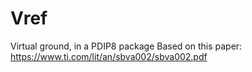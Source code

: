 # Vref
Virtual ground, in a PDIP8 package
Based on this paper: https://www.ti.com/lit/an/sbva002/sbva002.pdf
